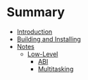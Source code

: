 Summary
=======

-	[Introduction](introduction.md)
-	[Building and Installing](building-and-installing.md)
-	[Notes](notes/README.md)
	-	[Low-Level](notes/low-level/README.md)
		-	[ABI](notes/low-level/abi.md)
		-	[Multitasking](notes/low-level/multitasking.md)
